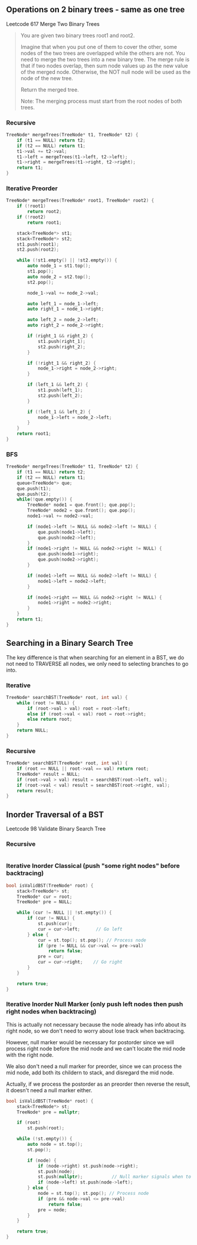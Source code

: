 ## Operations on 2 binary trees - same as one tree
Leetcode 617 Merge Two Binary Trees

> You are given two binary trees root1 and root2.
> 
> Imagine that when you put one of them to cover the other, some nodes of the two trees are overlapped while the others are not. You need to merge the two trees into a new binary tree. The merge rule is that if two nodes overlap, then sum node values up as the new value of the merged node. Otherwise, the NOT null node will be used as the node of the new tree.
>
> Return the merged tree.
>
> Note: The merging process must start from the root nodes of both trees.

### Recursive
```cpp
TreeNode* mergeTrees(TreeNode* t1, TreeNode* t2) {
    if (t1 == NULL) return t2; 
    if (t2 == NULL) return t1; 
    t1->val += t2->val;                             
    t1->left = mergeTrees(t1->left, t2->left);      
    t1->right = mergeTrees(t1->right, t2->right);  
    return t1;
}
```

### Iterative Preorder
```cpp
TreeNode* mergeTrees(TreeNode* root1, TreeNode* root2) {
    if (!root1)
        return root2;
    if (!root2)
        return root1;

    stack<TreeNode*> st1;
    stack<TreeNode*> st2;
    st1.push(root1);
    st2.push(root2);

    while (!st1.empty() || !st2.empty()) {
        auto node_1 = st1.top();
        st1.pop();
        auto node_2 = st2.top();
        st2.pop();

        node_1->val += node_2->val;

        auto left_1 = node_1->left;
        auto right_1 = node_1->right;

        auto left_2 = node_2->left;
        auto right_2 = node_2->right;

        if (right_1 && right_2) {
            st1.push(right_1);
            st2.push(right_2);
        }

        if (!right_1 && right_2) {
            node_1->right = node_2->right;
        }

        if (left_1 && left_2) {
            st1.push(left_1);
            st2.push(left_2);
        }

        if (!left_1 && left_2) {
            node_1->left = node_2->left;
        }
    }
    return root1;
}
```

### BFS
```cpp
TreeNode* mergeTrees(TreeNode* t1, TreeNode* t2) {
    if (t1 == NULL) return t2;
    if (t2 == NULL) return t1;
    queue<TreeNode*> que;
    que.push(t1);
    que.push(t2);
    while(!que.empty()) {
        TreeNode* node1 = que.front(); que.pop();
        TreeNode* node2 = que.front(); que.pop();
        node1->val += node2->val;

        if (node1->left != NULL && node2->left != NULL) {
            que.push(node1->left);
            que.push(node2->left);
        }
        if (node1->right != NULL && node2->right != NULL) {
            que.push(node1->right);
            que.push(node2->right);
        }

        if (node1->left == NULL && node2->left != NULL) {
            node1->left = node2->left;
        }

        if (node1->right == NULL && node2->right != NULL) {
            node1->right = node2->right;
        }
    }
    return t1;
}
```

## Searching in a Binary Search Tree 
The key difference is that when searching for an element in a BST, we do not need to TRAVERSE all nodes, we only need to selecting branches to go into. 

### Iterative
```cpp
TreeNode* searchBST(TreeNode* root, int val) {
    while (root != NULL) {
        if (root->val > val) root = root->left;
        else if (root->val < val) root = root->right;
        else return root;
    }
    return NULL;
}
```

### Recursive
```cpp
TreeNode* searchBST(TreeNode* root, int val) {
    if (root == NULL || root->val == val) return root;
    TreeNode* result = NULL;
    if (root->val > val) result = searchBST(root->left, val);
    if (root->val < val) result = searchBST(root->right, val);
    return result;
}
```

## Inorder Traversal of a BST
Leetcode 98 Validate Binary Search Tree

### Recursive
```cpp

```

### Iterative Inorder Classical (push "some right nodes" before backtracing)
```cpp
bool isValidBST(TreeNode* root) {
    stack<TreeNode*> st;
    TreeNode* cur = root;
    TreeNode* pre = NULL;

    while (cur != NULL || !st.empty()) {
        if (cur != NULL) {
            st.push(cur);
            cur = cur->left;      // Go left
        } else {
            cur = st.top(); st.pop(); // Process node
            if (pre != NULL && cur->val <= pre->val)
                return false;
            pre = cur;
            cur = cur->right;    // Go right
        }
    }

    return true;
}
```

### Iterative Inorder Null Marker (only push left nodes then push right nodes when backtracing)
This is actually not necessary because the node already has info about its right node, so we don't need to worry about lose track when backtracing.

However, null marker would be necessary for postorder since we will process right node before the mid node and we can't locate the mid node with the right node. 

We also don't need a null marker for preorder, since we can process the mid node, add both its childern to stack, and disregard the mid node. 

Actually, if we process the postorder as an preorder then reverse the result, it doesn't need a null marker either. 
```cpp
bool isValidBST(TreeNode* root) {
    stack<TreeNode*> st;
    TreeNode* pre = nullptr;

    if (root)
        st.push(root);

    while (!st.empty()) {
        auto node = st.top();
        st.pop();

        if (node) {
            if (node->right) st.push(node->right);
            st.push(node);
            st.push(nullptr);           // Null marker signals when to process the node
            if (node->left) st.push(node->left);
        } else {
            node = st.top(); st.pop(); // Process node
            if (pre && node->val <= pre->val)
                return false;
            pre = node;
        }
    }

    return true;
}
```
